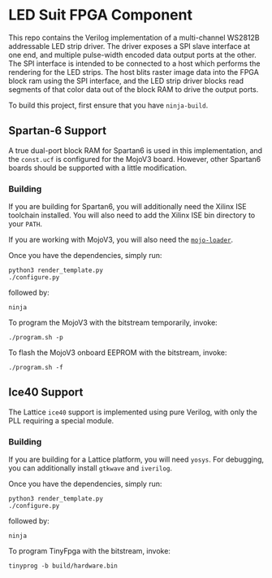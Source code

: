 # LED Suit FPGA Component

This repo contains the Verilog implementation of a multi-channel WS2812B
addressable LED strip driver. The driver exposes a SPI slave interface at one
end, and multiple pulse-width encoded data output ports at the other. The SPI
interface is intended to be connected to a host which performs the rendering for
the LED strips. The host blits raster image data into the FPGA block ram using
the SPI interface, and the LED strip driver blocks read segments of that color
data out of the block RAM to drive the output ports.

To build this project, first ensure that you have `ninja-build`.

## Spartan-6 Support

A true dual-port block RAM for Spartan6 is used in this implementation, and the
`const.ucf` is configured for the MojoV3 board. However, other Spartan6 boards
should be supported with a little modification.

### Building

If you are building for Spartan6, you will additionally need the Xilinx ISE
toolchain installed. You will also need to add the Xilinx ISE bin directory to
your `PATH`.

If you are working with MojoV3, you will also need the
[`mojo-loader`](https://github.com/embmicro/mojo-loader).

Once you have the dependencies, simply run:

```
python3 render_template.py
./configure.py
```

followed by:

```
ninja
```

To program the MojoV3 with the bitstream temporarily, invoke:

```
./program.sh -p
```

To flash the MojoV3 onboard EEPROM with the bitstream, invoke:

```
./program.sh -f
```

## Ice40 Support

The Lattice `ice40` support is implemented using pure Verilog, with only the
PLL requiring a special module.

### Building

If you are building for a Lattice platform, you will need `yosys`. For
debugging, you can additionally install `gtkwave` and `iverilog`.

Once you have the dependencies, simply run:

```
python3 render_template.py
./configure.py
```

followed by:

```
ninja
```

To program TinyFpga with the bitstream, invoke:

```
tinyprog -b build/hardware.bin
```
